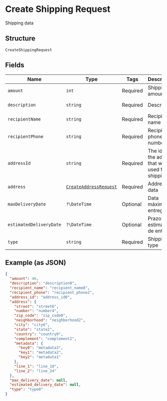 
# Create Shipping Request

Shipping data

## Structure

`CreateShippingRequest`

## Fields

| Name | Type | Tags | Description | Getter | Setter |
|  --- | --- | --- | --- | --- | --- |
| `amount` | `int` | Required | Shipping amount | getAmount(): int | setAmount(int amount): void |
| `description` | `string` | Required | Description | getDescription(): string | setDescription(string description): void |
| `recipientName` | `string` | Required | Recipient name | getRecipientName(): string | setRecipientName(string recipientName): void |
| `recipientPhone` | `string` | Required | Recipient phone number | getRecipientPhone(): string | setRecipientPhone(string recipientPhone): void |
| `addressId` | `string` | Required | The id of the address that will be used for shipping | getAddressId(): string | setAddressId(string addressId): void |
| `address` | [`CreateAddressRequest`](/doc/models/create-address-request.md) | Required | Address data | getAddress(): CreateAddressRequest | setAddress(CreateAddressRequest address): void |
| `maxDeliveryDate` | `?\DateTime` | Optional | Data máxima de entrega | getMaxDeliveryDate(): ?\DateTime | setMaxDeliveryDate(?\DateTime maxDeliveryDate): void |
| `estimatedDeliveryDate` | `?\DateTime` | Optional | Prazo estimado de entrega | getEstimatedDeliveryDate(): ?\DateTime | setEstimatedDeliveryDate(?\DateTime estimatedDeliveryDate): void |
| `type` | `string` | Required | Shipping type | getType(): string | setType(string type): void |

## Example (as JSON)

```json
{
  "amount": 46,
  "description": "description0",
  "recipient_name": "recipient_name8",
  "recipient_phone": "recipient_phone2",
  "address_id": "address_id0",
  "address": {
    "street": "street6",
    "number": "number4",
    "zip_code": "zip_code0",
    "neighborhood": "neighborhood2",
    "city": "city6",
    "state": "state2",
    "country": "country0",
    "complement": "complement2",
    "metadata": {
      "key0": "metadata3",
      "key1": "metadata2",
      "key2": "metadata1"
    },
    "line_1": "line_10",
    "line_2": "line_24"
  },
  "max_delivery_date": null,
  "estimated_delivery_date": null,
  "type": "type0"
}
```

